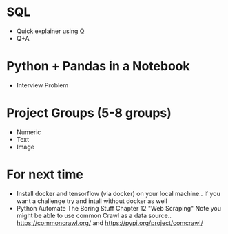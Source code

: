 # SQL

* Quick explainer using [Q](http://harelba.github.io/q/) 
* Q+A

# Python + Pandas in a Notebook
* Interview Problem

# Project Groups (5-8 groups)
* Numeric
* Text
* Image


# For next time
* Install docker and tensorflow (via docker) on your local machine.. if you want a challenge try and intall without docker as well
* Python Automate The Boring Stuff Chapter 12 "Web Scraping" Note you might be able to use common Crawl as a data source.. https://commoncrawl.org/ and https://pypi.org/project/comcrawl/


